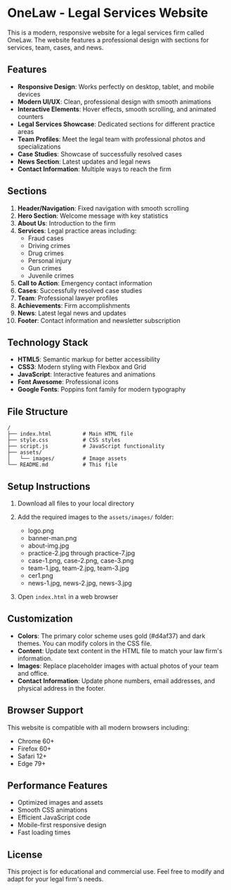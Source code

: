 # OneLaw - Legal Services Website

This is a modern, responsive website for a legal services firm called OneLaw. The website features a professional design with sections for services, team, cases, and news.

## Features

- **Responsive Design**: Works perfectly on desktop, tablet, and mobile devices
- **Modern UI/UX**: Clean, professional design with smooth animations
- **Interactive Elements**: Hover effects, smooth scrolling, and animated counters
- **Legal Services Showcase**: Dedicated sections for different practice areas
- **Team Profiles**: Meet the legal team with professional photos and specializations
- **Case Studies**: Showcase of successfully resolved cases
- **News Section**: Latest updates and legal news
- **Contact Information**: Multiple ways to reach the firm

## Sections

1. **Header/Navigation**: Fixed navigation with smooth scrolling
2. **Hero Section**: Welcome message with key statistics
3. **About Us**: Introduction to the firm
4. **Services**: Legal practice areas including:
   - Fraud cases
   - Driving crimes
   - Drug crimes
   - Personal injury
   - Gun crimes
   - Juvenile crimes
5. **Call to Action**: Emergency contact information
6. **Cases**: Successfully resolved case studies
7. **Team**: Professional lawyer profiles
8. **Achievements**: Firm accomplishments
9. **News**: Latest legal news and updates
10. **Footer**: Contact information and newsletter subscription

## Technology Stack

- **HTML5**: Semantic markup for better accessibility
- **CSS3**: Modern styling with Flexbox and Grid
- **JavaScript**: Interactive features and animations
- **Font Awesome**: Professional icons
- **Google Fonts**: Poppins font family for modern typography

## File Structure

```
/
├── index.html          # Main HTML file
├── style.css           # CSS styles
├── script.js           # JavaScript functionality
├── assets/
│   └── images/         # Image assets
└── README.md           # This file
```

## Setup Instructions

1. Download all files to your local directory
2. Add the required images to the `assets/images/` folder:
   - logo.png
   - banner-man.png
   - about-img.jpg
   - practice-2.jpg through practice-7.jpg
   - case-1.png, case-2.png, case-3.png
   - team-1.jpg, team-2.jpg, team-3.jpg
   - cer1.png
   - news-1.jpg, news-2.jpg, news-3.jpg

3. Open `index.html` in a web browser

## Customization

- **Colors**: The primary color scheme uses gold (#d4af37) and dark themes. You can modify colors in the CSS file.
- **Content**: Update text content in the HTML file to match your law firm's information.
- **Images**: Replace placeholder images with actual photos of your team and office.
- **Contact Information**: Update phone numbers, email addresses, and physical address in the footer.

## Browser Support

This website is compatible with all modern browsers including:
- Chrome 60+
- Firefox 60+
- Safari 12+
- Edge 79+

## Performance Features

- Optimized images and assets
- Smooth CSS animations
- Efficient JavaScript code
- Mobile-first responsive design
- Fast loading times

## License

This project is for educational and commercial use. Feel free to modify and adapt for your legal firm's needs.
